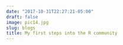 ```yaml
---
date: "2017-10-31T22:27:21-05:00"
draft: false
image: pic14.jpg
slug: blogs
title: My first steps into the R community
---
```

